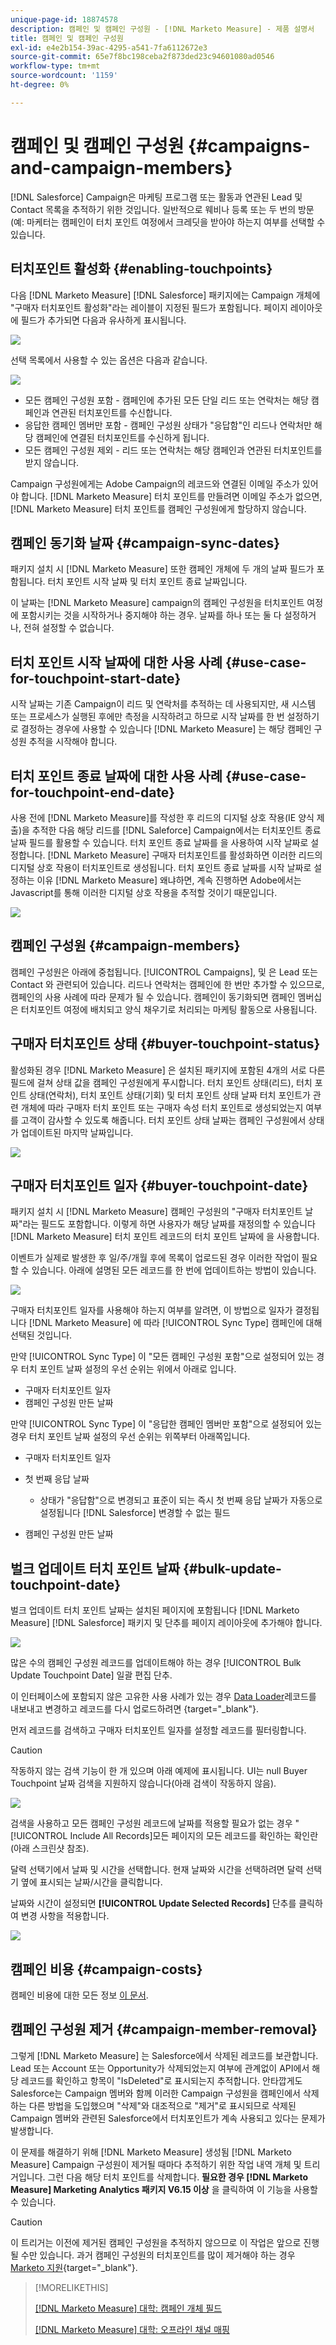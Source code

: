 ```yaml
---
unique-page-id: 18874578
description: 캠페인 및 캠페인 구성원 - [!DNL Marketo Measure] - 제품 설명서
title: 캠페인 및 캠페인 구성원
exl-id: e4e2b154-39ac-4295-a541-7fa6112672e3
source-git-commit: 65e7f8bc198ceba2f873ded23c94601080ad0546
workflow-type: tm+mt
source-wordcount: '1159'
ht-degree: 0%

---
```


# 캠페인 및 캠페인 구성원 {#campaigns-and-campaign-members}

[!DNL Salesforce] Campaign은 마케팅 프로그램 또는 활동과 연관된 Lead 및 Contact 목록을 추적하기 위한 것입니다. 일반적으로 웨비나 등록 또는 두 번의 방문(예: 마케터는 캠페인이 터치 포인트 여정에서 크레딧을 받아야 하는지 여부를 선택할 수 있습니다.

## 터치포인트 활성화 {#enabling-touchpoints}

다음 [!DNL Marketo Measure] [!DNL Salesforce] 패키지에는 Campaign 개체에 &quot;구매자 터치포인트 활성화&quot;라는 레이블이 지정된 필드가 포함됩니다. 페이지 레이아웃에 필드가 추가되면 다음과 유사하게 표시됩니다.

![](assets/1.png)

선택 목록에서 사용할 수 있는 옵션은 다음과 같습니다.

![](assets/2.png)

* 모든 캠페인 구성원 포함 - 캠페인에 추가된 모든 단일 리드 또는 연락처는 해당 캠페인과 연관된 터치포인트를 수신합니다.
* 응답한 캠페인 멤버만 포함 - 캠페인 구성원 상태가 &quot;응답함&quot;인 리드나 연락처만 해당 캠페인에 연결된 터치포인트를 수신하게 됩니다.
* 모든 캠페인 구성원 제외 - 리드 또는 연락처는 해당 캠페인과 연관된 터치포인트를 받지 않습니다.

Campaign 구성원에게는 Adobe Campaign의 레코드와 연결된 이메일 주소가 있어야 합니다. [!DNL Marketo Measure] 터치 포인트를 만들려면 이메일 주소가 없으면, [!DNL Marketo Measure] 터치 포인트를 캠페인 구성원에게 할당하지 않습니다.

## 캠페인 동기화 날짜 {#campaign-sync-dates}

패키지 설치 시 [!DNL Marketo Measure] 또한 캠페인 개체에 두 개의 날짜 필드가 포함됩니다. 터치 포인트 시작 날짜 및 터치 포인트 종료 날짜입니다.

이 날짜는 [!DNL Marketo Measure] campaign의 캠페인 구성원을 터치포인트 여정에 포함시키는 것을 시작하거나 중지해야 하는 경우. 날짜를 하나 또는 둘 다 설정하거나, 전혀 설정할 수 없습니다.

## 터치 포인트 시작 날짜에 대한 사용 사례 {#use-case-for-touchpoint-start-date}

시작 날짜는 기존 Campaign이 리드 및 연락처를 추적하는 데 사용되지만, 새 시스템 또는 프로세스가 실행된 후에만 측정을 시작하려고 하므로 시작 날짜를 한 번 설정하기로 결정하는 경우에 사용할 수 있습니다 [!DNL Marketo Measure] 는 해당 캠페인 구성원 추적을 시작해야 합니다.

## 터치 포인트 종료 날짜에 대한 사용 사례 {#use-case-for-touchpoint-end-date}

사용 전에 [!DNL Marketo Measure]를 작성한 후 리드의 디지털 상호 작용(IE 양식 제출)을 추적한 다음 해당 리드를 [!DNL Saleforce] Campaign에서는 터치포인트 종료 날짜 필드를 활용할 수 있습니다. 터치 포인트 종료 날짜를 을 사용하여 시작 날짜로 설정합니다. [!DNL Marketo Measure] 구매자 터치포인트를 활성화하면 이러한 리드의 디지털 상호 작용이 터치포인트로 생성됩니다. 터치 포인트 종료 날짜를 시작 날짜로 설정하는 이유 [!DNL Marketo Measure] 왜냐하면, 계속 진행하면 Adobe에서는 Javascript를 통해 이러한 디지털 상호 작용을 추적할 것이기 때문입니다.

![](assets/3.png)

## 캠페인 구성원 {#campaign-members}

캠페인 구성원은 아래에 중첩됩니다. [!UICONTROL Campaigns], 및 은 Lead 또는 Contact 와 관련되어 있습니다. 리드나 연락처는 캠페인에 한 번만 추가할 수 있으므로, 캠페인의 사용 사례에 따라 문제가 될 수 있습니다. 캠페인이 동기화되면 캠페인 멤버십은 터치포인트 여정에 배치되고 양식 채우기로 처리되는 마케팅 활동으로 사용됩니다.

## 구매자 터치포인트 상태 {#buyer-touchpoint-status}

활성화된 경우 [!DNL Marketo Measure] 은 설치된 패키지에 포함된 4개의 서로 다른 필드에 걸쳐 상태 값을 캠페인 구성원에게 푸시합니다. 터치 포인트 상태(리드), 터치 포인트 상태(연락처), 터치 포인트 상태(기회) 및 터치 포인트 상태 날짜 터치 포인트가 관련 개체에 따라 구매자 터치 포인트 또는 구매자 속성 터치 포인트로 생성되었는지 여부를 고객이 감사할 수 있도록 해줍니다. 터치 포인트 상태 날짜는 캠페인 구성원에서 상태가 업데이트된 마지막 날짜입니다.

![](assets/4.png)

## 구매자 터치포인트 일자 {#buyer-touchpoint-date}

패키지 설치 시 [!DNL Marketo Measure] 캠페인 구성원의 &quot;구매자 터치포인트 날짜&quot;라는 필드도 포함합니다. 이렇게 하면 사용자가 해당 날짜를 재정의할 수 있습니다 [!DNL Marketo Measure] 터치 포인트 레코드의 터치 포인트 날짜에 을 사용합니다.

이벤트가 실제로 발생한 후 일/주/개월 후에 목록이 업로드된 경우 이러한 작업이 필요할 수 있습니다. 아래에 설명된 모든 레코드를 한 번에 업데이트하는 방법이 있습니다.

![](assets/5.png)

구매자 터치포인트 일자를 사용해야 하는지 여부를 알려면, 이 방법으로 일자가 결정됩니다 [!DNL Marketo Measure] 에 따라 [!UICONTROL Sync Type] 캠페인에 대해 선택된 것입니다.

만약 [!UICONTROL Sync Type] 이 &quot;모든 캠페인 구성원 포함&quot;으로 설정되어 있는 경우 터치 포인트 날짜 설정의 우선 순위는 위에서 아래로 입니다.

* 구매자 터치포인트 일자
* 캠페인 구성원 만든 날짜

만약 [!UICONTROL Sync Type] 이 &quot;응답한 캠페인 멤버만 포함&quot;으로 설정되어 있는 경우 터치 포인트 날짜 설정의 우선 순위는 위쪽부터 아래쪽입니다.

* 구매자 터치포인트 일자
* 첫 번째 응답 날짜
   * 상태가 &quot;응답함&quot;으로 변경되고 표준이 되는 즉시 첫 번째 응답 날짜가 자동으로 설정됩니다 [!DNL Salesforce] 변경할 수 없는 필드

* 캠페인 구성원 만든 날짜

## 벌크 업데이트 터치 포인트 날짜 {#bulk-update-touchpoint-date}

벌크 업데이트 터치 포인트 날짜는 설치된 페이지에 포함됩니다 [!DNL Marketo Measure] [!DNL Salesforce] 패키지 및 단추를 페이지 레이아웃에 추가해야 합니다.

![](assets/6.png)

많은 수의 캠페인 구성원 레코드를 업데이트해야 하는 경우 [!UICONTROL Bulk Update Touchpoint Date] 일괄 편집 단추.

이 인터페이스에 포함되지 않은 고유한 사용 사례가 있는 경우 [Data Loader](https://dataloader.io/)레코드를 내보내고 변경하고 레코드를 다시 업로드하려면 {target=&quot;_blank&quot;}.

먼저 레코드를 검색하고 구매자 터치포인트 일자를 설정할 레코드를 필터링합니다.

>[!CAUTION]
>
>작동하지 않는 검색 기능이 한 개 있으며 아래 예제에 표시됩니다. UI는 null Buyer Touchpoint 날짜 검색을 지원하지 않습니다(아래 검색이 작동하지 않음).

![](assets/7.png)

검색을 사용하고 모든 캠페인 구성원 레코드에 날짜를 적용할 필요가 없는 경우 &quot;[!UICONTROL Include All Records]모든 페이지의 모든 레코드를 확인하는 확인란(아래 스크린샷 참조).

달력 선택기에서 날짜 및 시간을 선택합니다. 현재 날짜와 시간을 선택하려면 달력 선택기 옆에 표시되는 날짜/시간을 클릭합니다.

날짜와 시간이 설정되면 **[!UICONTROL Update Selected Records]** 단추를 클릭하여 변경 사항을 적용합니다.

![](assets/8.png)

## 캠페인 비용 {#campaign-costs}

캠페인 비용에 대한 모든 정보 [이 문서](/help/marketing-spend/spend-management/crm-campaign-costs.md).

## 캠페인 구성원 제거 {#campaign-member-removal}

그렇게 [!DNL Marketo Measure] 는 Salesforce에서 삭제된 레코드를 보관합니다. Lead 또는 Account 또는 Opportunity가 삭제되었는지 여부에 관계없이 API에서 해당 레코드를 확인하고 항목이 &quot;IsDeleted&quot;로 표시되는지 추적합니다. 안타깝게도 Salesforce는 Campaign 멤버와 함께 이러한 Campaign 구성원을 캠페인에서 삭제하는 다른 방법을 도입했으며 &quot;삭제&quot;와 대조적으로 &quot;제거&quot;로 표시되므로 삭제된 Campaign 멤버와 관련된 Salesforce에서 터치포인트가 계속 사용되고 있다는 문제가 발생합니다.

이 문제를 해결하기 위해 [!DNL Marketo Measure] 생성됨 [!DNL Marketo Measure] Campaign 구성원이 제거될 때마다 추적하기 위한 작업 내역 개체 및 트리거입니다. 그런 다음 해당 터치 포인트를 삭제합니다. **필요한 경우 [!DNL Marketo Measure] Marketing Analytics 패키지 V6.15 이상** 을 클릭하여 이 기능을 사용할 수 있습니다.

>[!CAUTION]
>
>이 트리거는 이전에 제거된 캠페인 구성원을 추적하지 않으므로 이 작업은 앞으로 진행될 수만 있습니다. 과거 캠페인 구성원의 터치포인트를 많이 제거해야 하는 경우 [Marketo 지원](https://nation.marketo.com/t5/support/ct-p/Support){target=&quot;_blank&quot;}.

>[!MORELIKETHIS]
>
>[[!DNL Marketo Measure] 대학: 캠페인 개체 필드](https://universityonline.marketo.com/courses/bizible-fundamentals-channel-management/#/page/5c63007334d9f0367662b758)
>
>[[!DNL Marketo Measure] 대학: 오프라인 채널 매핑](https://universityonline.marketo.com/courses/bizible-fundamentals-channel-management/#/page/5c630eca34d9f0367662b77f)
